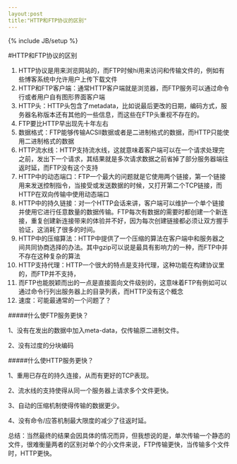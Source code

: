 ```yaml
---
layout:post
title:"HTTP和FTP协议的区别"
---
```

{% include JB/setup %}

#HTTP和FTP协议的区别

 1. HTTP协议是用来浏览网站的，而FTP时候hi用来访问和传输文件的，例如有些博客系统中允许用户上传下载文件
 2. HTTP和FTP客户端：通常HTTP客户端就是浏览器，而FTP服务可以通过命令行或者用户自有图形界面客户端
 3. HTTP头：HTTP头包含了metadata，比如说最后更改的日期，编码方式，服务器名称版本还有其他的一些信息，而这些在FTP头重视不存在的。
 4. FTP要比HTTP早出现先十年左右
 5. 数据格式：FTP能够传输ACSII数据或者是二进制格式的数据，而HTTP只能使用二进制格式的数据
 6. HTTP流水线：HTTP支持流水线，这就意味着客户端可以在一个请求处理完之前，发出下一个请求，其结果就是多次请求数据之前省掉了部分服务器端往返时延，而FTP没有这个支持
 7. HTTP中的动态端口：FTP一个最大的问题就是它使用两个链接，第一个链接用来发送控制指令，当接受或发送数据的时候，又打开第二个TCP链接，而HTTP在双向传输中使用动态端口
 8. HTTP中的持久链接：对一个HTTP会话来讲，客户端可以维护一个单个链接并使用它进行任意数量的数据传输。FTP每次有数据的需要时都创建一个新连接，重复创建新连接带来的体验并不好，因为每次创建链接都必须让双方握手验证，这消耗了很多的时间。
 9. HTTP中的压缩算法：HTTP中提供了一个压缩的算法在客户端中和服务器之间共同协商选择的办法。其中gzip可以说是最具有影响力的一种，而FTP中并不存在这种复杂的算法
 10. HTTP支持代理：HTTP一个很大的特点是支持代理，这种功能在构建协议里的，而FTP并不支持，
 11. 而FTP也能脱颖而出的一点是直接面向文件级别的，这意味着FTP有例如可以通过命令行列出服务器上的目录列表，而HTTP没有这个概念
 12. 速度：可能最通常的一个问题了？
 
#####什么使FTP服务更快？

1、没有在发出的数据中加入meta-data，仅传输原二进制文件。

2、没有过度的分块编码

#####什么使HTTP服务更快？

1、重用已存在的持久连接，从而有更好的TCP表现。

2、流水线的支持使得从同一个服务器上请求多个文件更快。

3、自动的压缩机制使得传输的数据更少。

4、没有命令/应答机制最大限度的减少了往返时延。

总结：当然最终的结果会因具体的情况而异，但我想说的是，单次传输一个静态的文件，很难衡量两者的区别对单个的小文件来说，FTP传输更快，当传输多个文件时，HTTP更快。
 
 